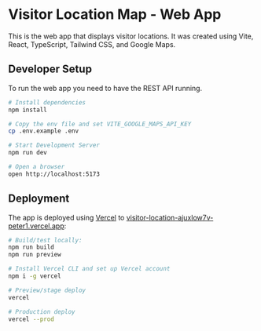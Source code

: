 # Visitor Location Map - Web App

This is the web app that displays visitor locations. It was created using Vite, React, TypeScript, Tailwind CSS, and Google Maps.

## Developer Setup

To run the web app you need to have the REST API running.

```sh
# Install dependencies
npm install

# Copy the env file and set VITE_GOOGLE_MAPS_API_KEY
cp .env.example .env

# Start Development Server
npm run dev

# Open a browser
open http://localhost:5173
```

## Deployment

The app is deployed using [Vercel](https://vercel.com) to [visitor-location-ajuxlow7v-peter1.vercel.app](https://visitor-location-ajuxlow7v-peter1.vercel.app/):

```sh
# Build/test locally:
npm run build
npm run preview

# Install Vercel CLI and set up Vercel account
npm i -g vercel

# Preview/stage deploy
vercel

# Production deploy
vercel --prod
```
